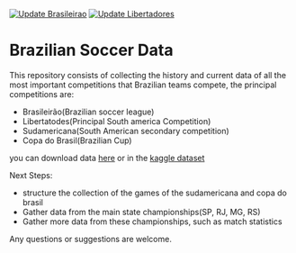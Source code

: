 [![Update Brasileirao](https://github.com/ricardomattos05/Scraping_Brasileirao/actions/workflows/Update_Brasileirao.yaml/badge.svg)](https://github.com/ricardomattos05/Scraping_Brasileirao/actions/workflows/Update_Brasileirao.yaml)      [![Update Libertadores](https://github.com/ricardomattos05/Scraping_Brasileirao/actions/workflows/Update_Libertadores.yaml/badge.svg)](https://github.com/ricardomattos05/Scraping_Brasileirao/actions/workflows/Update_Libertadores.yaml)

# Brazilian Soccer Data

This repository consists of collecting the history and current data of all the most important competitions that Brazilian teams compete, the principal competitions are:

* Brasileirão(Brazilian soccer league)
* Libertatodes(Principal South america Competition)
* Sudamericana(South American secondary competition)
* Copa do Brasil(Brazilian Cup)

you can download data [here](https://github.com/ricardomattos05/Scraping_Brasileirao/tree/master/Data) or in the [kaggle dataset](https://www.kaggle.com/ricardomattos05/jogos-do-campeonato-brasileiro)

Next Steps:
- structure the collection of the games of the sudamericana and copa do brasil
- Gather data from the main state championships(SP, RJ, MG, RS)
- Gather more data from these championships, such as match statistics

Any questions or suggestions are welcome.
